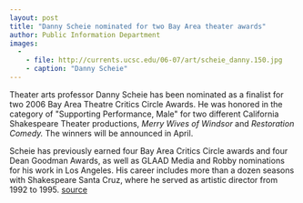 ```yaml
---
layout: post
title: "Danny Scheie nominated for two Bay Area theater awards"
author: Public Information Department
images:
  -
    - file: http://currents.ucsc.edu/06-07/art/scheie_danny.150.jpg
    - caption: "Danny Scheie"
---
```


Theater arts professor Danny Scheie has been nominated as a finalist for two 2006 Bay Area Theatre Critics Circle Awards. He was honored in the category of "Supporting Performance, Male" for two different California Shakespeare Theater productions, _Merry Wives of Windsor_ and _Restoration Comedy._ The winners will be announced in April.

Scheie has previously earned four Bay Area Critics Circle awards and four Dean Goodman Awards, as well as GLAAD Media and Robby nominations for his work in Los Angeles. His career includes more than a dozen seasons with Shakespeare Santa Cruz, where he served as artistic director from 1992 to 1995.
[source](http://www1.ucsc.edu/currents/06-07/02-26/scheie.asp "Permalink to scheie")
